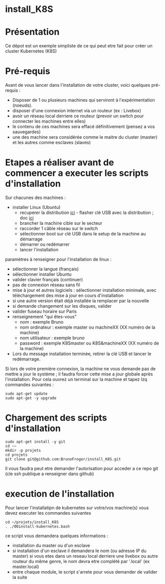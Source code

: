 # install_K8S

# Présentation
Ce dépot est un exemple simpliste de ce qui peut etre fait pour créer un cluster Kubernetes (K8S)

# Pré-requis

Avant de vous lancer dans l'installation de votre cluster, voici quelques pré-requis :

- Disposer de 1 ou plusieurs machines qui serviront à l'expérimentation (noeuds).
- disposer d'une connexion internet via un routeur (ex : Livebox)
- avoir un réseau local derriere ce routeur (prevoir un switch pour connecter les machines entre elles)
- le contenu de ces machines sera effacé définitivement (pensez a vos sauvegardes)
- une des machine sera considérée comme le maitre du cluster (master) et les autres comme esclaves (slaves)

# Etapes a réaliser avant de commencer a executer les scripts d'installation

Sur chacunes des machines :

- installer Linux (Ubuntu)
  - recuperer la distribution [ici](https://www.ubuntu-fr.org/download/) - flasher clé USB avec la distribution ; doc [ici](https://doc.ubuntu-fr.org/live_usb)  
  - brancher la machine cible sur le secteur  
  - raccorder 1 câble réseau sur le switch  
  - sélectionner boot sur clé USB dans le setup de la machine au démarrage  
  - démarrer ou redémarrer  
  - lancer l'installation  


paramètres à renseigner pour l'installation de linux :  

- sélectionner la langue (français)  
- sélectionner installer Ubuntu  
- valider clavier français (continuer)  
- pas de connexion réseau sans fil  
- mise à jour et autres logiciels : sélectionner installation minimale, avec téléchargement des mise à jour en cours d'installation  
- si une autre version était déjà installée la remplacer par la nouvelle  
- si demande changement sur les disques, valider  
- valider fuseau horaire sur Paris  
- renseignement "qui êtes-vous"
	- nom : exemple Bruno  
    - nom ordinateur : exemple master ou machineXX (XX numéro de la machine)  
    - nom utilisateur : exemple bruno  
    - password : exemple K8Smaster ou K8S&machineXX  (XX numéro de la machine)
- Lors du message installation terminée, retirer la clé USB et lancer le redémarrage.

Si lors de votre première connexion, la machine ne vous demande pas de mettre a jour le système ; 
il faudra forcer cette mise a jour globale après l'installation.
Pour cela ouvrez un terminal sur la machine et tapez lzq commandes suivantes :

```
sudo apt-get update
sudo apt-get -y upgrade
```

# Chargement des scripts d'installation


```
sudo apt-get install -y git
cd ~~
mkdir -p projets
cd projets
git clone git@github.com:BrunoFroger/install_K8S.git
```

Il vous faudra peut etre demander l'autorisation pour acceder a ce repo git (cle ssh publique a renseigner dans github)

# execution de l'installation 

Pour lancer l'installatipn de kubernetes sur votre/vos machine(s) vous devez executer les commandes suivantes 


```
cd ~/projets/install_K8S
. ./00install-kubernetes.bash
```

ce script vous demandera quelques informations :

- installation du master ou d'un esclave
- si installation d'un esclave il demandera le nom (ou adresse IP du master) si vous etes dans un reseau local derriere une livebox ou autre routeur du même genre, le nom devra etre complété par '.local' (ex master.local)
- entre chaque module, le script s'arrete pour vous demander de valider la suite


